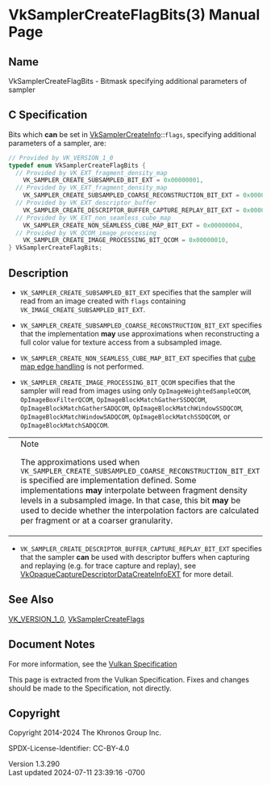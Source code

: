 # VkSamplerCreateFlagBits(3) Manual Page

## Name

VkSamplerCreateFlagBits - Bitmask specifying additional parameters of
sampler



## <a href="#_c_specification" class="anchor"></a>C Specification

Bits which **can** be set in
[VkSamplerCreateInfo](https://registry.khronos.org/vulkan/specs/1.3-extensions/man/html/VkSamplerCreateInfo.html)::`flags`, specifying
additional parameters of a sampler, are:

``` c
// Provided by VK_VERSION_1_0
typedef enum VkSamplerCreateFlagBits {
  // Provided by VK_EXT_fragment_density_map
    VK_SAMPLER_CREATE_SUBSAMPLED_BIT_EXT = 0x00000001,
  // Provided by VK_EXT_fragment_density_map
    VK_SAMPLER_CREATE_SUBSAMPLED_COARSE_RECONSTRUCTION_BIT_EXT = 0x00000002,
  // Provided by VK_EXT_descriptor_buffer
    VK_SAMPLER_CREATE_DESCRIPTOR_BUFFER_CAPTURE_REPLAY_BIT_EXT = 0x00000008,
  // Provided by VK_EXT_non_seamless_cube_map
    VK_SAMPLER_CREATE_NON_SEAMLESS_CUBE_MAP_BIT_EXT = 0x00000004,
  // Provided by VK_QCOM_image_processing
    VK_SAMPLER_CREATE_IMAGE_PROCESSING_BIT_QCOM = 0x00000010,
} VkSamplerCreateFlagBits;
```

## <a href="#_description" class="anchor"></a>Description

- <span id="samplers-subsamplesampler"></span>
  `VK_SAMPLER_CREATE_SUBSAMPLED_BIT_EXT` specifies that the sampler will
  read from an image created with `flags` containing
  `VK_IMAGE_CREATE_SUBSAMPLED_BIT_EXT`.

- `VK_SAMPLER_CREATE_SUBSAMPLED_COARSE_RECONSTRUCTION_BIT_EXT` specifies
  that the implementation **may** use approximations when reconstructing
  a full color value for texture access from a subsampled image.

- `VK_SAMPLER_CREATE_NON_SEAMLESS_CUBE_MAP_BIT_EXT` specifies that <a
  href="https://registry.khronos.org/vulkan/specs/1.3-extensions/html/vkspec.html#textures-cubemapedge"
  target="_blank" rel="noopener">cube map edge handling</a> is not
  performed.

- <span id="samplers-imageprocessingsampler"></span>
  `VK_SAMPLER_CREATE_IMAGE_PROCESSING_BIT_QCOM` specifies that the
  sampler will read from images using only `OpImageWeightedSampleQCOM`,
  `OpImageBoxFilterQCOM`, `OpImageBlockMatchGatherSSDQCOM`,
  `OpImageBlockMatchGatherSADQCOM`, `OpImageBlockMatchWindowSSDQCOM`,
  `OpImageBlockMatchWindowSADQCOM`, `OpImageBlockMatchSSDQCOM`, or
  `OpImageBlockMatchSADQCOM`.

<table>
<colgroup>
<col style="width: 50%" />
<col style="width: 50%" />
</colgroup>
<tbody>
<tr>
<td class="icon"><em></em></td>
<td class="content">Note
<p>The approximations used when
<code>VK_SAMPLER_CREATE_SUBSAMPLED_COARSE_RECONSTRUCTION_BIT_EXT</code>
is specified are implementation defined. Some implementations
<strong>may</strong> interpolate between fragment density levels in a
subsampled image. In that case, this bit <strong>may</strong> be used to
decide whether the interpolation factors are calculated per fragment or
at a coarser granularity.</p></td>
</tr>
</tbody>
</table>

- `VK_SAMPLER_CREATE_DESCRIPTOR_BUFFER_CAPTURE_REPLAY_BIT_EXT` specifies
  that the sampler **can** be used with descriptor buffers when
  capturing and replaying (e.g. for trace capture and replay), see
  [VkOpaqueCaptureDescriptorDataCreateInfoEXT](https://registry.khronos.org/vulkan/specs/1.3-extensions/man/html/VkOpaqueCaptureDescriptorDataCreateInfoEXT.html)
  for more detail.

## <a href="#_see_also" class="anchor"></a>See Also

[VK_VERSION_1_0](https://registry.khronos.org/vulkan/specs/1.3-extensions/man/html/VK_VERSION_1_0.html),
[VkSamplerCreateFlags](https://registry.khronos.org/vulkan/specs/1.3-extensions/man/html/VkSamplerCreateFlags.html)

## <a href="#_document_notes" class="anchor"></a>Document Notes

For more information, see the <a
href="https://registry.khronos.org/vulkan/specs/1.3-extensions/html/vkspec.html#VkSamplerCreateFlagBits"
target="_blank" rel="noopener">Vulkan Specification</a>

This page is extracted from the Vulkan Specification. Fixes and changes
should be made to the Specification, not directly.

## <a href="#_copyright" class="anchor"></a>Copyright

Copyright 2014-2024 The Khronos Group Inc.

SPDX-License-Identifier: CC-BY-4.0

Version 1.3.290  
Last updated 2024-07-11 23:39:16 -0700
